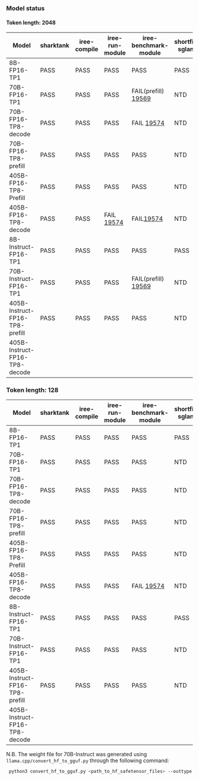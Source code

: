 ### Model status

#### Token length: 2048

|Model|sharktank|iree-compile|iree-run-module|iree-benchmark-module|shortfin-sglang|kubernetes|
|---|---|---|---|---|---|---|       
|8B-FP16-TP1|PASS|PASS|PASS|PASS|PASS|NTD|NTD
|70B-FP16-TP1|PASS|PASS|PASS|FAIL(prefill) [19569](https://github.com/iree-org/iree/issues/19569)|NTD|NTD
|70B-FP16-TP8-decode|PASS|PASS|PASS|FAIL [19574](https://github.com/iree-org/iree/issues/19574)|NTD|NTD
|70B-FP16-TP8-prefill|PASS|PASS|PASS|PASS|NTD|NTD
|405B-FP16-TP8-Prefill|PASS|PASS|PASS|PASS|NTD|NTD
|405B-FP16-TP8-decode|PASS|PASS|FAIL [19574](https://github.com/iree-org/iree/issues/19573)|FAIL[19574](https://github.com/iree-org/iree/issues/19574)|NTD|NTD|
|8B-Instruct-FP16-TP1|PASS|PASS|PASS|PASS|PASS|NTD
|70B-Instruct-FP16-TP1|PASS|PASS|PASS|FAIL(prefill) [19569](https://github.com/iree-org/iree/issues/19569)|NTD|NTD
|405B-Instruct-FP16-TP8-prefill|PASS|PASS|PASS|PASS|NTD|NTD
|405B-Instruct-FP16-TP8-decode|

### Token length: 128

|Model|sharktank|iree-compile|iree-run-module|iree-benchmark-module|shortfin-sglang|kubernetes|
|---|---|---|---|---|---|---|       
|8B-FP16-TP1|PASS|PASS|PASS|PASS|PASS|NTD|NTD
|70B-FP16-TP1|PASS|PASS|PASS|PASS|NTD|NTD
|70B-FP16-TP8-decode|PASS|PASS|PASS|PASS|NTD|NTD
|70B-FP16-TP8-prefill|PASS|PASS|PASS|PASS|NTD|NTD
|405B-FP16-TP8-Prefill|PASS|PASS|PASS|PASS|NTD|NTD
|405B-FP16-TP8-decode|PASS|PASS|PASS|FAIL [19574](https://github.com/iree-org/iree/issues/19574)|NTD|NTD|
|8B-Instruct-FP16-TP1|PASS|PASS|PASS|PASS|PASS|NTD
|70B-Instruct-FP16-TP1|PASS|PASS|PASS|PASS|NTD|NTD
|405B-Instruct-FP16-TP8-prefill|PASS|PASS|PASS|PASS|NTD|NTD
|405B-Instruct-FP16-TP8-decode|




N.B. The weight file for 70B-Instruct was generated using `llama.cpp/convert_hf_to_gguf.py` through the following command:
```sh
 python3 convert_hf_to_gguf.py <path_to_hf_safetensor_files> --outtype f16 --outfile llama_70b_3.1_instruct.gguf
```



